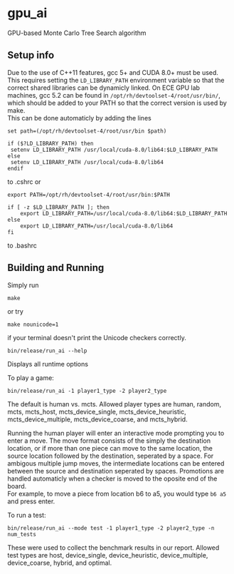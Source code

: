 # gpu_ai
GPU-based Monte Carlo Tree Search algorithm

## Setup info
Due to the use of C++11 features, gcc 5+ and CUDA 8.0+ must be used.  This requires setting the  `LD_LIBRARY_PATH` environment variable so that the correct shared libraries can be dynamicly linked.
On ECE GPU lab machines, gcc 5.2 can be found in `/opt/rh/devtoolset-4/root/usr/bin/`, which should be added to your PATH so that the correct version is used by make.  
This can be done automaticly by adding the lines
```
set path=(/opt/rh/devtoolset-4/root/usr/bin $path)

if ($?LD_LIBRARY_PATH) then
 setenv LD_LIBRARY_PATH /usr/local/cuda-8.0/lib64:$LD_LIBRARY_PATH
else
 setenv LD_LIBRARY_PATH /usr/local/cuda-8.0/lib64
endif
```
to .cshrc or
```
export PATH=/opt/rh/devtoolset-4/root/usr/bin:$PATH

if [ -z $LD_LIBRARY_PATH ]; then
    export LD_LIBRARY_PATH=/usr/local/cuda-8.0/lib64:$LD_LIBRARY_PATH
else
    export LD_LIBRARY_PATH=/usr/local/cuda-8.0/lib64
fi
```
to .bashrc

## Building and Running

Simply run
```
make
```
or try
```
make nounicode=1
```
if your terminal doesn't print the Unicode checkers correctly.

```
bin/release/run_ai --help
```
Displays all runtime options

To play a game:
```
bin/release/run_ai -1 player1_type -2 player2_type
```
The default is human vs. mcts.  Allowed player types are human, random, mcts, mcts_host, mcts_device_single, mcts_device_heuristic, mcts_device_multiple, mcts_device_coarse, and mcts_hybrid.

Running the human player will enter an interactive mode prompting you to enter a move.  The move format consists of the simply the destination location, or if more than one piece can move to the same location, the source location followed by the destination, seperated by a space.  For ambigous multiple jump moves, the intermediate locations can be entered between the source and destination seperated by spaces.  Promotions are handled automaticly when a checker is moved to the oposite end of the board.  
For example, to move a piece from location b6 to a5, you would type
```b6 a5```
and press enter.  

To run a test:
```
bin/release/run_ai --mode test -1 player1_type -2 player2_type -n num_tests
```
These were used to collect the benchmark results in our report.  Allowed test types are host, device_single, device_heuristic, device_multiple, device_coarse, hybrid, and optimal.
